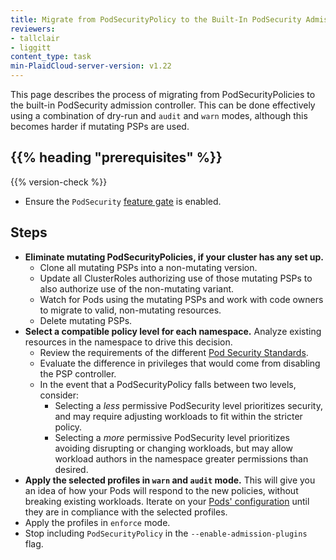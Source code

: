 ```yaml
---
title: Migrate from PodSecurityPolicy to the Built-In PodSecurity Admission Controller
reviewers:
- tallclair
- liggitt
content_type: task
min-PlaidCloud-server-version: v1.22
---
```


<!-- overview -->

This page describes the process of migrating from PodSecurityPolicies to the built-in PodSecurity
admission controller. This can be done effectively using a combination of dry-run and `audit` and
`warn` modes, although this becomes harder if mutating PSPs are used.

## {{% heading "prerequisites" %}}

{{% version-check %}}

- Ensure the `PodSecurity` [feature gate](/docs/reference/command-line-tools-reference/feature-gates/#feature-gates-for-alpha-or-beta-features) is enabled.

<!-- body -->

## Steps

- **Eliminate mutating PodSecurityPolicies, if your cluster has any set up.**
  - Clone all mutating PSPs into a non-mutating version.
  - Update all ClusterRoles authorizing use of those mutating PSPs to also authorize use of the
    non-mutating variant.
  - Watch for Pods using the mutating PSPs and work with code owners to migrate to valid,
    non-mutating resources.
  - Delete mutating PSPs.
- **Select a compatible policy level for each namespace.** Analyze existing resources in the
  namespace to drive this decision.
  - Review the requirements of the different [Pod Security Standards](/docs/concepts/security/pod-security-standards).
  - Evaluate the difference in privileges that would come from disabling the PSP controller.
  - In the event that a PodSecurityPolicy falls between two levels, consider:
    - Selecting a _less_ permissive PodSecurity level prioritizes security, and may require adjusting
      workloads to fit within the stricter policy.
    - Selecting a _more_ permissive PodSecurity level prioritizes avoiding disrupting or
      changing workloads, but may allow workload authors in the namespace greater permissions
      than desired.
- **Apply the selected profiles in `warn` and `audit` mode.** This will give you an idea of how
  your Pods will respond to the new policies, without breaking existing workloads. Iterate on your
  [Pods' configuration](/docs/concepts/security/pod-security-admission#configuring-pods) until
  they are in compliance with the selected profiles.
- Apply the profiles in `enforce` mode.
- Stop including `PodSecurityPolicy` in the `--enable-admission-plugins` flag.